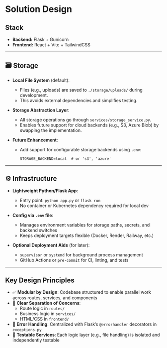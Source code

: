 # Solution Design

## Stack
- **Backend:** Flask + Gunicorn
- **Frontend:** React + Vite + TailwindCSS

---

## 🗃️ Storage

- **Local File System** (default):
  - Files (e.g., uploads) are saved to `./storage/uploads/` during development.
  - This avoids external dependencies and simplifies testing.
  
- **Storage Abstraction Layer**:
  - All storage operations go through `services/storage_service.py`.
  - Enables future support for cloud backends (e.g., S3, Azure Blob) by swapping the implementation.

- **Future Enhancement**:
  - Add support for configurable storage backends using `.env`:
    ```env
    STORAGE_BACKEND=local  # or 's3', 'azure'
    ```

---

## ⚙️ Infrastructure

- **Lightweight Python/Flask App**:
  - Entry point: `python app.py` or `flask run`
  - No container or Kubernetes dependency required for local dev

- **Config via `.env` file**:
  - Manages environment variables for storage paths, secrets, and backend switches
  - Keeps deployment targets flexible (Docker, Render, Railway, etc.)

- **Optional Deployment Aids** (for later):
  - `supervisor` or `systemd` for background process management
  - GitHub Actions or `pre-commit` for CI, linting, and tests

---

## Key Design Principles

- ✅ **Modular by Design**: Codebase structured to enable parallel work across routes, services, and components
- 🧱 **Clear Separation of Concerns**:
  - Route logic in `routes/`
  - Business logic in `services/`
  - HTML/CSS in `frontend/`
- 🚨 **Error Handling**: Centralized with Flask’s `@errorhandler` decorators in `exceptions.py`
- 🧪 **Testable Services**: Each logic layer (e.g., file handling) is isolated and independently testable